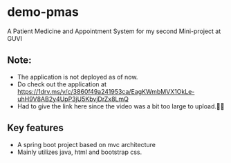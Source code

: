 # demo-pmas
A Patient Medicine and Appointment System for my second Mini-project at GUVI

## Note:
* The application is not deployed as of now. 
* Do check out the application at https://1drv.ms/v/c/3860f49a241953ca/EagKWmbMVX1OkLe-uhH9V8AB2y4UpP3jU5KbvjDrZx8LmQ
* Had to give the link here since the video was a bit too large to upload.🤷‍♂️

## Key features
* A spring boot project based on mvc architecture
* Mainly utilizes java, html and bootstrap css.
